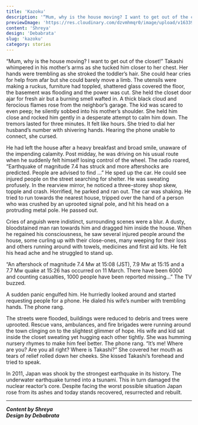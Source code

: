 ```yaml
---
title: 'Kazoku'
description: '“Mum, why is the house moving? I want to get out of the closet!” Takashi whimpered in his mother’s arms...'
previewImage: 'https://res.cloudinary.com/dzvmhmqr0/image/upload/v1633969834/Articles%20Cover%20Image/Kazoku_xmdpf4.jpg'
content: 'Shreya'
design: 'Debabrata'
slug: 'kazoku'
category: stories
---
```


“Mum, why is the house moving? I want to get out of the closet!” Takashi whimpered in his mother’s arms as she tucked him closer to her chest. Her hands were trembling as she stroked the toddler’s hair. She could hear cries for help from afar but she could barely move a limb. The utensils were making a ruckus, furniture had toppled, shattered glass covered the floor, the basement was flooding and the power was cut. She held the closet door ajar for fresh air but a burning smell wafted in. A thick black cloud and ferocious flames rose from the neighbor’s garage. The kid was scared to even peep; he silently sobbed into his mother’s shoulder. She held him close and rocked him gently in a desperate attempt to calm him down. The tremors lasted for three minutes. It felt like hours. She tried to dial her husband’s number with shivering hands. Hearing the phone unable to connect, she cursed.

He had left the house after a heavy breakfast and broad smile, unaware of the impending calamity. Post midday, he was driving on his usual route when he suddenly felt himself losing control of the wheel. The radio roared, “Earthquake of magnitude 7.4 has struck and more aftershocks are predicted. People are advised to find …” He sped up the car. He could see injured people on the street searching for shelter. He was sweating profusely. In the rearview mirror, he noticed a three-storey shop skew, topple and crash. Horrified, he parked and ran out. The car was shaking. He tried to run towards the nearest house, tripped over the hand of a person who was crushed by an uprooted signal pole, and hit his head on a protruding metal pole. He passed out.

Cries of anguish were indistinct, surrounding scenes were a blur. A dusty, bloodstained man ran towards him and dragged him inside the house. When he regained his consciousness, he saw several injured people around the house, some curling up with their close-ones, many weeping for their loss and others running around with towels, medicines and first aid kits. He felt his head ache and he struggled to stand up.

“An aftershock of magnitude 7.4 Mw at 15:08 (JST), 7.9 Mw at 15:15 and a 7.7 Mw quake at 15:26 has occurred on 11 March. There have been 6000 and counting casualties, 1000 people have been reported missing…” The TV buzzed.

A sudden panic engulfed him. He hurriedly looked around and started requesting people for a phone. He dialed his wife’s number with trembling hands. The phone rang.

The streets were flooded, buildings were reduced to debris and trees were uprooted. Rescue vans, ambulances, and fire brigades were running around the town clinging on to the slightest glimmer of hope. His wife and kid sat inside the closet sweating yet hugging each other tightly. She was humming nursery rhymes to make him feel better. The phone rang. “It’s me! Where are you? Are you all right? Where is Takashi?” She covered her mouth as tears of relief rolled down her cheeks. She kissed Takashi’s forehead and tried to speak.

In 2011, Japan was shook by the strongest earthquake in its history. The underwater earthquake turned into a tsunami. This in turn damaged the nuclear reactor’s core. Despite facing the worst possible situation Japan rose from its ashes and today stands recovered, resurrected and rebuilt.

---

**_Content by Shreya_**<br>
**_Design by Debabrata_**
